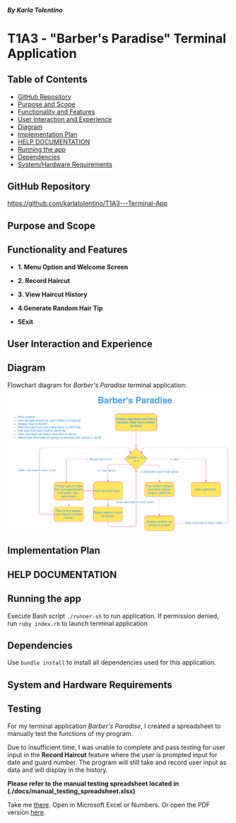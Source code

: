 ##### By Karla Tolentino
# T1A3 - "Barber's Paradise" Terminal Application

## Table of Contents
- [GitHub Repository](#github-repository)
- [Purpose and Scope](#purpose-and-scope)
- [Functionality and Features](#functionality-and-features)
- [User Interaction and Experience](#user-interaction-and-experience)
- [Diagram](#diagram)
- [Implementation Plan](#implementation-plan)
- [HELP DOCUMENTATION](#help-documentation)
- [Running the app](#running-the-app)
- [Dependencies](#dependencies)
- [System/Hardware Requirements](#system-and-hardware-requirements)

## GitHub Repository
https://github.com/karlatolentino/T1A3---Terminal-App

## Purpose and Scope

## Functionality and Features
* **1. Menu Option and Welcome Screen**

* **2. Record Haircut**

* **3. View Haircut History**

* **4.Generate Random Hair Tip**

* **5Exit**

## User Interaction and Experience


## Diagram
Flowchart diagram for *Barber's Paradise* terminal application:

<img src="./docs/flowchart.png">

## Implementation Plan


## HELP DOCUMENTATION

## Running the app
Execute Bash script `./runner.sh` to run application. If permission denied, run `ruby index.rb` to launch terminal application

## Dependencies
Use `bundle install` to install all dependencies used for this application.


## System and Hardware Requirements

## Testing
For my terminal application *Barber's Paradise*, I created a spreadsheet to manually test the functions of my program.

Due to insufficient time, I was unable to complete and pass testing for user input in the **Record Haircut** feature where the user is prompted input for date and guard number. The program will still take and record user input as data and will display in the history.

**Please refer to the manual testing spreadsheet located in (./docs/manual_testing_spreadsheet.xlsx)**

Take me [there](./docs/manual_testing_spreadsheet.xlsx). Open in Microsoft Excel or Numbers.
Or open the PDF version [here](./docs/manual_testing_spreadsheet1.pdf).